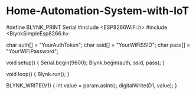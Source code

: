 # Home-Automation-System-with-IoT
#define BLYNK_PRINT Serial
#include <ESP8266WiFi.h>
#include <BlynkSimpleEsp8266.h>

char auth[] = "YourAuthToken";
char ssid[] = "YourWiFiSSID";
char pass[] = "YourWiFiPassword";

void setup() {
    Serial.begin(9600);
    Blynk.begin(auth, ssid, pass);
}

void loop() {
    Blynk.run();
}

BLYNK_WRITE(V1) {
    int value = param.asInt();
    digitalWrite(D1, value);
}
